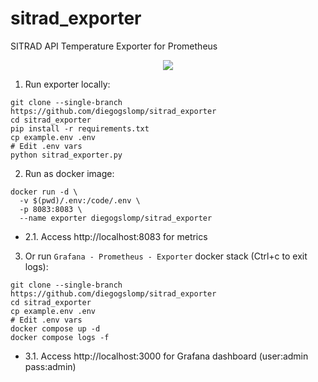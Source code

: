 # sitrad_exporter

SITRAD API Temperature Exporter for Prometheus

<p align="center">
  <img src="https://raw.githubusercontent.com/diegogslomp/sitrad_exporter/master/img.png" style="max-height: 440px;"/>
</p>

1. Run exporter locally:
```
git clone --single-branch https://github.com/diegogslomp/sitrad_exporter
cd sitrad_exporter
pip install -r requirements.txt
cp example.env .env
# Edit .env vars
python sitrad_exporter.py
```


2. Run as docker image:
```
docker run -d \
  -v $(pwd)/.env:/code/.env \
  -p 8083:8083 \
  --name exporter diegogslomp/sitrad_exporter
```

- 2.1. Access http://localhost:8083 for metrics


3. Or run `Grafana - Prometheus - Exporter` docker stack (Ctrl+c to exit logs):
```
git clone --single-branch https://github.com/diegogslomp/sitrad_exporter
cd sitrad_exporter
cp example.env .env
# Edit .env vars
docker compose up -d
docker compose logs -f
```

- 3.1. Access http://localhost:3000 for Grafana dashboard (user:admin pass:admin)

